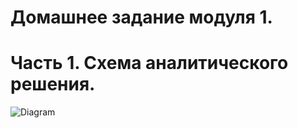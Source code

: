 # Домашнее задание модуля 1.
# Часть 1. Схема аналитического решения.

![Diagram]([https://github.com/likepyt/datalearn/blob/main/de101/module-01/scheme.png])
